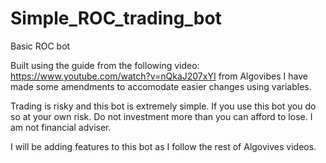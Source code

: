 # Simple_ROC_trading_bot
Basic ROC bot

Built using the guide from the following video: https://www.youtube.com/watch?v=nQkaJ207xYI from Algovibes
I have made some amendments to accomodate easier changes using variables.

Trading is risky and this bot is extremely simple. If you use this bot you do so at your own risk. Do not investment more than you can afford to lose.
I am not financial adviser.

I will be adding features to this bot as I follow the rest of Algovives videos.
